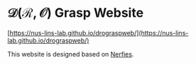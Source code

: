 # $\mathcal{D(R,O)}$ Grasp Website

[https://nus-lins-lab.github.io/drograspweb/](https://nus-lins-lab.github.io/drograspweb/)

This website is designed based on [Nerfies](https://github.com/nerfies/nerfies.github.io).